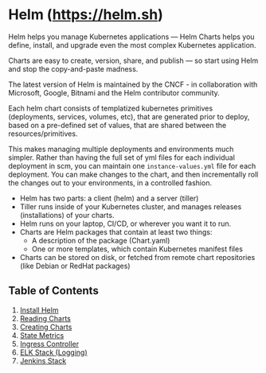 # Helm (https://helm.sh)

Helm helps you manage Kubernetes applications — Helm Charts helps you define, install, and upgrade even the most complex Kubernetes application.

Charts are easy to create, version, share, and publish — so start using Helm and stop the copy-and-paste madness.

The latest version of Helm is maintained by the CNCF - in collaboration with Microsoft, Google, Bitnami and the Helm contributor community.

Each helm chart consists of templatized kubernetes primitives (deployments, services, volumes, etc), that are generated prior to deploy, based on a pre-defined set of values, that are shared between the resources/primitives. 

This makes managing multiple deployments and environments much simpler. Rather than having the full set of yml files for each individual deployment in scm, you can maintain one `instance-values.yml` file for each deployment. You can make changes to the chart, and then incrementally roll the changes out to your environments, in a controlled fashion.

- Helm has two parts: a client (helm) and a server (tiller)
- Tiller runs inside of your Kubernetes cluster, and manages releases (installations) of your charts.
- Helm runs on your laptop, CI/CD, or wherever you want it to run.
- Charts are Helm packages that contain at least two things:
  - A description of the package (Chart.yaml)
  - One or more templates, which contain Kubernetes manifest files
- Charts can be stored on disk, or fetched from remote chart repositories (like Debian or RedHat packages)

## Table of Contents

1. [Install Helm](01_install_helm.md)
2. [Reading Charts](02_reading_charts.md)
3. [Creating Charts](03_creating_charts.md)
4. [State Metrics](https://github.com/helm/charts/tree/master/stable/kube-state-metrics)
5. [Ingress Controller](https://github.com/helm/charts/tree/master/stable/nginx-ingress)
6. [ELK Stack (Logging)](https://github.com/helm/charts/tree/master/stable/fluentd-elasticsearch)
7. [Jenkins Stack](https://github.com/helm/charts/tree/master/stable/jenkins)